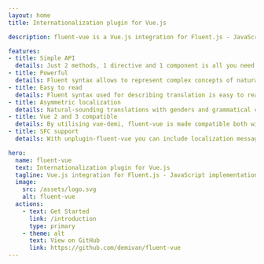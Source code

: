 ```yaml
---
layout: home
title: Internationalization plugin for Vue.js

description: fluent-vue is a Vue.js integration for Fluent.js - JavaScript implementation of Mozilla's Project Fluent

features:
- title: Simple API
  details: Just 2 methods, 1 directive and 1 component is all you need to internationalize your app.
- title: Powerful
  details: Fluent syntax allows to represent complex concepts of natural languages.
- title: Easy to read
  details: Fluent syntax used for describing translation is easy to read and understand.
- title: Asymmetric localization
  details: Natural-sounding translations with genders and grammatical cases only when necessary.
- title: Vue 2 and 3 compatible
  details: By utilising vue-demi, fluent-vue is made compatible both with Vue version 2 and version 3.
- title: SFC support
  details: With unplugin-fluent-vue you can include localization messages with rest of your single file component code.

hero:
  name: fluent-vue
  text: Internationalization plugin for Vue.js
  tagline: Vue.js integration for Fluent.js - JavaScript implementation of Mozilla's Project Fluent
  image:
    src: /assets/logo.svg
    alt: fluent-vue
  actions:
    - text: Get Started
      link: /introduction
      type: primary
    - theme: alt
      text: View on GitHub
      link: https://github.com/demivan/fluent-vue
---
```

